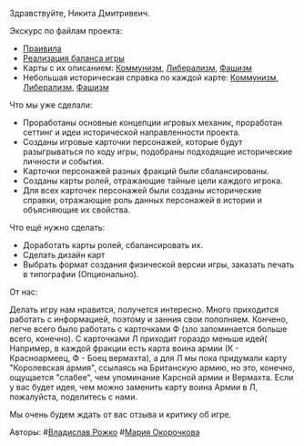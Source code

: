 Здравствуйте, Никита Дмитривеич.


Экскурс по файлам проекта:
- [Праивила](https://github.com/paVlaDog/history/blob/master/notDRGHistory/Rules.md)
- [Реализация баланса игры](https://github.com/paVlaDog/history/blob/master/notDRGHistory/Balans.md)
- Карты с их описанием: [Коммунизм](https://github.com/paVlaDog/history/blob/master/notDRGHistory/K.md), [Либерализм](https://github.com/paVlaDog/history/blob/master/notDRGHistory/L.md), [Фашизм](https://github.com/paVlaDog/history/blob/master/notDRGHistory/F.md)
- Небольшая историческая справка по каждой карте: [Коммунизм](https://github.com/paVlaDog/history/blob/master/notDRGHistory/Knotes.md), [Либерализм](https://github.com/paVlaDog/history/blob/master/notDRGHistory/Lnotes.md), [Фашизм](https://github.com/paVlaDog/history/blob/master/notDRGHistory/Fnotes.md)


Что мы уже сделали:

- Проработаны основные концепции игровых механик, проработан сеттинг и идеи исторической направленности проекта.
- Созданы игровые карточки персонажей, которые будут разыгрываться по ходу игры, подобраны подходящие исторические личности и события.
- Карточки персонажей разных фракций были сбалансированы.
- Созданы карты ролей, отражающие тайные цели каждого игрока.
- Для всех карточек персонажей были созданы исторические справки, отражающие роль данных персонажей в истории и объясняющие их свойства.

Что ещё нужно сделать:

- Доработать карты ролей, сбалансировать их.
- Сделать дизайн карт
- Выбрать формат создания физической версии игры, заказать печать в типографии (Опционально).

От нас:

Делать игру нам нравится, получется интересно. Много приходится работать с информацией, поэтому и занния свои пополняем. Кончено, легче всего было работать с карточками Ф (зло запоминается больше всего, конечно). С карточками Л приходит гораздо меньше идей( Например, в каждой фракции есть карта воина армии (К - Красноармеец, Ф - Боец вермахта), а для Л мы пока придумали карту "Королевская армия", ссылаясь на Британскую армию, но это, конечно, ощущается "слабее", чем упоминание Карсной армии и Вермахта. Если у вас будет идея, чем можно заменить карту воина Армии в Л, пожалуйста, поделитесь с нами.

Мы очень будем ждать от вас отзыва и критику об игре.

Авторы:
#[Владислав Рожко](https://t.me/bonhcbeta)
#[Мария Окорочкова](https://t.me/maladetska)
